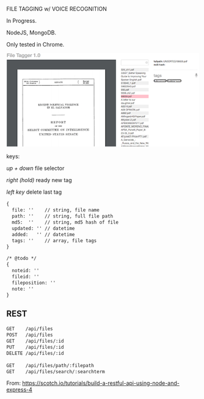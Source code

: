 FILE TAGGING w/ VOICE RECOGNITION

In Progress.

NodeJS, MongoDB.

Only tested in Chrome.

![In Progress](sample.png?raw=true "In Progress")

keys:

*up + down* file selector

*right (hold)* ready new tag

*left key* delete last tag

```
{ 
  file: ''    // string, file name
  path: ''    // string, full file path
  md5:  ''    // string, md5 hash of file
  updated: '' // datetime
  added:   '' // datetime
  tags: ''    // array, file tags
}
```
```
/* @todo */
{
  noteid: ''
  fileid: ''
  fileposition: ''
  note: ''
}
```

REST
----
```
GET    /api/files
POST   /api/files
GET    /api/files/:id
PUT    /api/files/:id
DELETE /api/files/:id

GET    /api/files/path/:filepath
GET    /api/files/search/:searchterm
```

From: 
https://scotch.io/tutorials/build-a-restful-api-using-node-and-express-4
